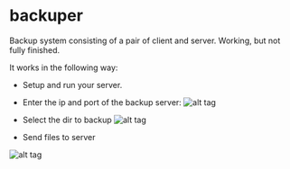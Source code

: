 backuper
========

Backup system consisting of a pair of client and server. Working, but not fully finished.

It works in the following way:

- Setup and run your server.

- Enter the ip and port of the backup server:
![alt tag](https://github.com/wap300/backuper/blob/master/img/backup_1.png)<br>

- Select the dir to backup
![alt tag](https://github.com/wap300/backuper/blob/master/img/backup_2.png)<br>

- Send files to server

![alt tag](https://github.com/wap300/backuper/blob/master/img/backup_3.png)<br>
